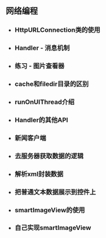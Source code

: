 ## 网络编程

* ### HttpURLConnection类的使用
* ### Handler - 消息机制
* ### 练习 - 图片查看器
* ### cache和filedir目录的区别
* ### runOnUIThread介绍
* ### Handler的其他API
* ### 新闻客户端
* ### 去服务器获取数据的逻辑
* ### 解析xml封装数据
* ### 把普通文本数据展示到控件上
* ### smartImageView的使用
* ### 自己实现smartImageView



